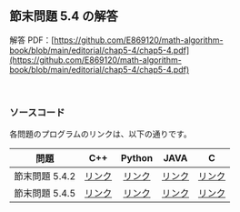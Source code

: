## 節末問題 5.4 の解答

解答 PDF：[https://github.com/E869120/math-algorithm-book/blob/main/editorial/chap5-4/chap5-4.pdf](https://github.com/E869120/math-algorithm-book/blob/main/editorial/chap5-4/chap5-4.pdf)

<br />

### ソースコード

各問題のプログラムのリンクは、以下の通りです。

| 問題 | C++ | Python | JAVA | C |
|:---:|:---:|:---:|:---:|:---:|
| 節末問題 5.4.2 | [リンク](https://github.com/E869120/math-algorithm-book/blob/main/editorial/chap5-4/prob5-4-2.cpp) | [リンク](https://github.com/E869120/math-algorithm-book/blob/main/editorial/chap5-4/prob5-4-2.py) | [リンク](https://github.com/E869120/math-algorithm-book/blob/main/editorial/chap5-4/prob5-4-2.java) | [リンク](https://github.com/E869120/math-algorithm-book/blob/main/editorial/chap5-4/prob5-4-2.c) |
| 節末問題 5.4.5 | [リンク](https://github.com/E869120/math-algorithm-book/blob/main/editorial/chap5-4/prob5-4-5.cpp) | [リンク](https://github.com/E869120/math-algorithm-book/blob/main/editorial/chap5-4/prob5-4-5.py) | [リンク](https://github.com/E869120/math-algorithm-book/blob/main/editorial/chap5-4/prob5-4-5.java) | [リンク](https://github.com/E869120/math-algorithm-book/blob/main/editorial/chap5-4/prob5-4-5.c) |